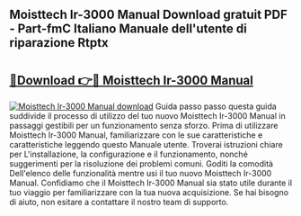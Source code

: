 ## Moisttech Ir-3000 Manual Download gratuit PDF - Part-fmC Italiano Manuale dell'utente di riparazione Rtptx

# <h2><a href="http://dfekp4.blite.top/?on=Moisttech+Ir-3000+Manual">🔗Download 👉🔴 Moisttech Ir-3000 Manual</a></h2>

[![Moisttech Ir-3000 Manual download](https://i.imgur.com/lujVjoI.png)](http://dfekp4.blite.top/?on=Moisttech+Ir-3000+Manual)
Guida passo passo questa guida suddivide il processo di utilizzo del tuo nuovo Moisttech Ir-3000 Manual in passaggi gestibili per un funzionamento senza sforzo. Prima di utilizzare Moisttech Ir-3000 Manual, familiarizzare con le sue caratteristiche e caratteristiche leggendo questo Manuale utente. Troverai istruzioni chiare per L'installazione, la configurazione e il funzionamento, nonché suggerimenti per la risoluzione dei problemi comuni. Goditi la comodità Dell'elenco delle funzionalità mentre usi il tuo nuovo Moisttech Ir-3000 Manual. Confidiamo che il Moisttech Ir-3000 Manual sia stato utile durante il tuo viaggio per familiarizzare con la tua nuova acquisizione. Se hai bisogno di aiuto, non esitare a contattare il nostro team di supporto.
